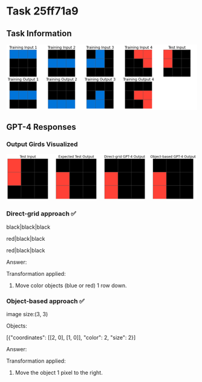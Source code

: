 
# Task 25ff71a9

## Task Information

![](images/tasks/25ff71a9.png)

## GPT-4 Responses

### Output Girds Visualized
![](images/solutions/25ff71a9.png)

### Direct-grid approach ✅
black|black|black

red|black|black

red|black|black

Answer:

Transformation applied:

1. Move color objects (blue or red) 1 row down.

### Object-based approach ✅
image size:(3, 3)

Objects:

[{"coordinates": [[2, 0], [1, 0]], "color": 2, "size": 2}]



Answer:

Transformation applied:

1. Move the object 1 pixel to the right.
